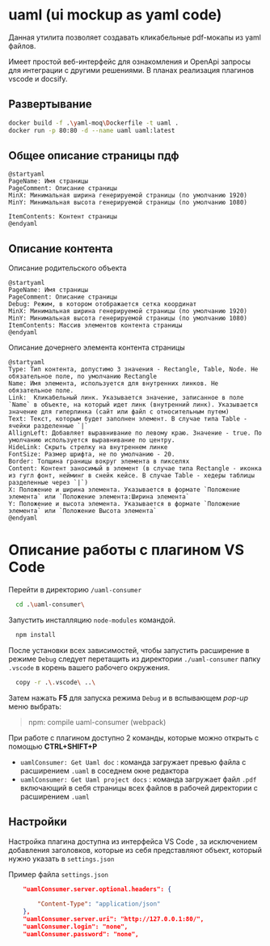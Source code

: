 # uaml (ui mockup as yaml code) 

Данная утилита позволяет создавать кликабельные pdf-мокапы из yaml файлов.

Имеет простой веб-интерфейс для ознакомления и OpenApi запросы для интеграции с другими решениями.
В планах реализация плагинов vscode и docsify.

## Развертывание

```bash
docker build -f .\yaml-moq\Dockerfile -t uaml .
docker run -p 80:80 -d --name uaml uaml:latest
```

## Общее описание страницы пдф

```plantuml
@startyaml
PageName: Имя страницы
PageComment: Описание страницы 
MinX: Минимальная ширина генерируемой страницы (по умолчанию 1920)
MinY: Минимальная высота генерируемой страницы (по умолчанию 1080)

ItemContents: Контент страницы
@endyaml
```

## Описание контента

Описание родительского объекта

```plantuml
@startyaml
PageName: Имя страницы
PageComment: Описание страницы 
Debug: Режим, в котором отображается сетка координат 
MinX: Минимальная ширина генерируемой страницы (по умолчанию 1920)
MinY: Минимальная высота генерируемой страницы (по умолчанию 1080)
ItemContents: Массив элементов контента страницы
@endyaml
```

Описание дочернего элемента контента страницы

```plantuml
@startyaml
Type: Тип контента, допустимо 3 значения - Rectangle, Table, Node. Не обязательное поле, по умолчанию Rectangle
Name: Имя элемента, используется для внутренних линков. Не обязательное поле.
Link:  Кликабельный линк. Указывается значение, записанное в поле `Name` в объекте, на который идет линк (внутренний линк). Указывается значение для гиперлинка (сайт или файл с относительным путем)
Text: Текст, которым будет заполнен элемент. В случае типа Table - ячейки разделенные `|`
AllignLeft: Добавляет выравнивание по левому краю. Значение - true. По умолчанию используется выравнивание по центру.
HideLink: Скрыть стрелку на внутреннем линке
FontSize: Размер шрифта, не по умолчанию - 20.
Border: Толщина границы вокруг элемента в пикселях
Content: Контент заносимый в элемент (в случае типа Rectangle - иконка из гугл фонт, нейминг в снейк кейсе. В случае Table - хедеры таблицы разделенные через `|`)
X: Положение и ширина элемента. Указывается в формате `Положение элемента` или `Положение элемента:Ширина элемента` 
Y: Положение и высота элемента. Указывается в формате `Положение элемента` или `Положение Высота элемента` 
@endyaml
```

# Описание работы с плагином **VS Code**

Перейти в директорию `/uaml-consumer`
```bash
  cd .\uaml-consumer\
```
Запустить инсталляцию `node-modules` командой.
```bash
  npm install
```
После установки всех зависимостей, чтобы запустить расширение в режиме `Debug` следует перетащить из директории `./uaml-consumer` папку `.vscode` в корень вашего рабочего окружения.
```bash
  copy -r .\.vscode\ ..\
```
Затем нажать **F5** для запуска режима `Debug` и в вспывающем *pop-up* меню выбрать:
> npm: compile uaml-consumer (webpack)

При работе с плагином доступно 2 команды, которые можно открыть с помощью **CTRL+SHIFT+P**
- `uamlConsumer: Get Uaml doc` : команда загружает превью файла с расширением `.uaml` в соседнем окне редактора
- `uamlConsumer: Get Uaml project docs` : команда загружает файл `.pdf` включающий в себя страницы всех файлов в рабочей директории с расширением `.uaml`

## Настройки
Настройка плагина доступна из интерфейса VS Code , за исключением добавления заголовков, которые из себя представляют объект, который нужно указать в `settings.json`

Пример файла `settings.json`
```json
    "uamlConsumer.server.optional.headers": {
    
        "Content-Type": "application/json"
    },
    "uamlConsumer.server.uri": "http://127.0.0.1:80/",
    "uamlConsumer.login": "none",
    "uamlConsumer.password": "none",
```
